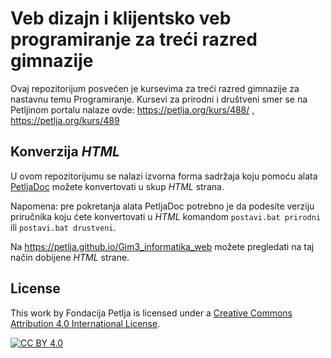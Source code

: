 # Veb dizajn i klijentsko veb programiranje za treći razred gimnazije

Ovaj repozitorijum posvećen je kursevima za treći razred gimnazije za nastavnu temu Programiranje. Kursevi za prirodni i društveni smer se na Petljinom portalu nalaze ovde: https://petlja.org/kurs/488/ , https://petlja.org/kurs/489

## Konverzija *HTML*

U ovom repozitorijumu se nalazi izvorna forma sadržaja koju pomoću alata [PetljaDoc](https://github.com/Petlja/PetljaDoc) možete konvertovati u skup *HTML* strana.

Napomena: pre pokretanja alata PetljaDoc potrebno je da podesite verziju priručnika koju ćete konvertovati u *HTML* komandom `postavi.bat prirodni` ili `postavi.bat drustveni`.

Na https://petlja.github.io/Gim3_informatika_web možete pregledati na taj način dobijene *HTML* strane.

## License

This work by Fondacija Petlja is licensed under a
[Creative Commons Attribution 4.0 International License][cc-by].

[![CC BY 4.0][cc-by-image]][cc-by]

[cc-by]: http://creativecommons.org/licenses/by/4.0/
[cc-by-image]: https://i.creativecommons.org/l/by/4.0/88x31.png
